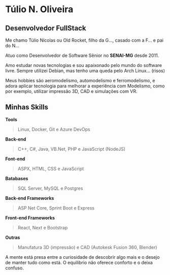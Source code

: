 # Túlio N. Oliveira

## Desenvolvedor FullStack

Me chamo Túlio Nícolas ou Old Rocket, filho da G..., casado com a F... e pai do N...

Atuo como Desenvolvedor de Software Sênior no **SENAI-MG** desde 2011.

Amo estudar novas tecnologias e sou apaixonado pelo mundo do software livre. Sempre utilizei Debian, mas tenho uma queda pelo Arch Linux... (risos)

Meus hobbies são aeromodelismo, automodelismo e ferromodelismo, e adora aplicar tecnologia para melhorar a experiência com Modelismo, como por exemplo, utilizar impressão 3D, CAD e simulações com VR.


## Minhas Skills

**Tools**

> Linux, Docker, Git e Azure DevOps

**Back-end**

> C++, C#, Java, VB.Net, PHP e JavaScript (NodeJS)

**Font-end**

> ASPX, HTML, CSS e JavaScript

**Batabases**

> SQL Server, MySQL e Postgres

**Back-end Frameworks**

> ASP Net Core, Sprint Boot e Express

**Front-end Frameworks**

> React, Next e Bootstrap

**Outras**

> Manufatura 3D (impressão) e CAD (Autokesk Fusion 360, Blender)

<!--
**tulionicolas/tulionicolas** is a ✨ _special_ ✨ repository because its `README.md` (this file) appears on your GitHub profile.

Here are some ideas to get you started:

- 🔭 I’m currently working on ...
- 🌱 I’m currently learning ...
- 👯 I’m looking to collaborate on ...
- 🤔 I’m looking for help with ...
- 💬 Ask me about ...
- 📫 How to reach me: ...
- 😄 Pronouns: ...
- ⚡ Fun fact: ...
-->

A mente está presa entre a curiosidade de descobrir algo mais e o desejo de manter tudo como está. O equilibrio não oferece conforto e o deixa confuso.



